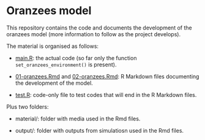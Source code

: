 # Oranzees model

This repository contains the code and documents the development of the oranzees model (more information to follow as the project develops).

The material is organised as follows:

* [main.R](main.R): the actual code (so far only the function `set_oranzees_environment()` is present).

* [01-oranzees.Rmd](01-oranzees.Rmd) and [02-oranzees.Rmd](02-oranzees.Rmd): R Markdown files documenting the development of the model.

* [test.R](test.R): code-only file to test codes that will end in the R Markdown files.

Plus two folders:

* material/: folder with media used in the Rmd files.

* output/: folder with outputs from simulatiosn used in the Rmd files.